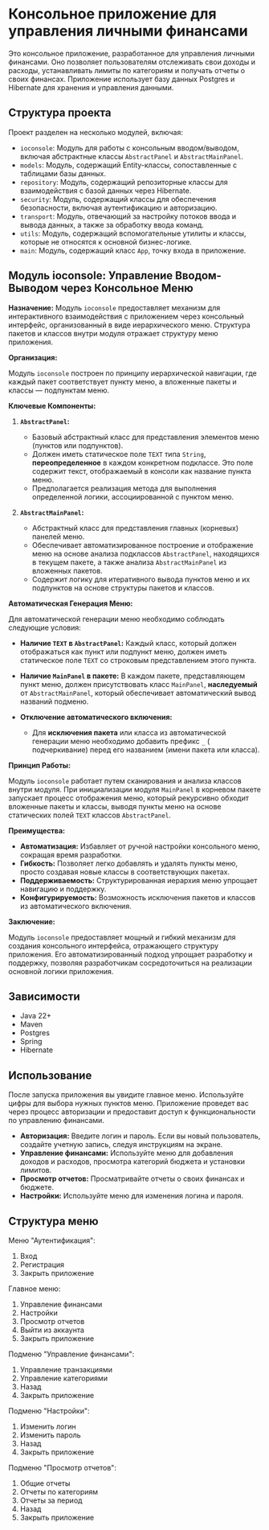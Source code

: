 # Консольное приложение для управления личными финансами

Это консольное приложение, разработанное для управления личными финансами. Оно позволяет пользователям отслеживать свои
доходы и расходы, устанавливать лимиты по категориям и получать отчеты о своих финансах. Приложение использует базу
данных Postgres и Hibernate для хранения и управления данными.

## Структура проекта

Проект разделен на несколько модулей, включая:

* `ioconsole`: Модуль для работы с консольным вводом/выводом, включая абстрактные классы `AbstractPanel` и
  `AbstractMainPanel`.
* `models`: Модуль, содержащий Entity-классы, сопоставленные с таблицами базы данных.
* `repository`: Модуль, содержащий репозиторные классы для взаимодействия с базой данных через Hibernate.
* `security`: Модуль, содержащий классы для обеспечения безопасности, включая аутентификацию и авторизацию.
* `transport`: Модуль, отвечающий за настройку потоков ввода и вывода данных, а также за обработку ввода команд.
* `utils`: Модуль, содержащий вспомогательные утилиты и классы, которые не относятся к основной бизнес-логике.
* `main`: Модуль, содержащий класс `App`, точку входа в приложение.

## Модуль ioconsole: Управление Вводом-Выводом через Консольное Меню

**Назначение:** Модуль `ioconsole` предоставляет механизм для интерактивного взаимодействия с приложением через
консольный интерфейс, организованный в виде иерархического меню. Структура пакетов и классов внутри модуля отражает
структуру меню приложения.

**Организация:**

Модуль `ioconsole` построен по принципу иерархической навигации, где каждый пакет соответствует пункту меню, а вложенные
пакеты и классы — подпунктам меню.

**Ключевые Компоненты:**

1. **`AbstractPanel`:**
    * Базовый абстрактный класс для представления элементов меню (пунктов или подпунктов).
    * Должен иметь статическое поле `TEXT` типа `String`, **переопределенное** в каждом конкретном подклассе. Это поле
      содержит текст, отображаемый в консоли как название пункта меню.
    * Предполагается реализация метода для выполнения определенной логики, ассоциированной с пунктом меню.

2. **`AbstractMainPanel`:**
    * Абстрактный класс для представления главных (корневых) панелей меню.
    * Обеспечивает автоматизированное построение и отображение меню на основе анализа подклассов `AbstractPanel`,
      находящихся в текущем пакете, а также анализа `AbstractMainPanel` из вложенных пакетов.
    * Содержит логику для итеративного вывода пунктов меню и их подпунктов на основе структуры пакетов и классов.

**Автоматическая Генерация Меню:**

Для автоматической генерации меню необходимо соблюдать следующие условия:

* **Наличие `TEXT` в `AbstractPanel`:** Каждый класс, который должен отображаться как пункт или подпункт меню, должен
  иметь статическое поле `TEXT` со строковым представлением этого пункта.

* **Наличие `MainPanel` в пакете:** В каждом пакете, представляющем пункт меню, должен присутствовать класс `MainPanel`,
  **наследуемый** от `AbstractMainPanel`, который обеспечивает автоматический вывод названий подменю.

* **Отключение автоматического включения:**
    * Для **исключения пакета** или класса из автоматической генерации меню необходимо добавить префикс `_` (
      подчеркивание) перед его названием (имени пакета или класса).

**Принцип Работы:**

Модуль `ioconsole` работает путем сканирования и анализа классов внутри модуля. При инициализации модуля `MainPanel` в
корневом пакете запускает процесс отображения меню, который рекурсивно обходит вложенные пакеты и классы, выводя пункты
меню на основе статических полей `TEXT` классов `AbstractPanel`.

**Преимущества:**

* **Автоматизация:** Избавляет от ручной настройки консольного меню, сокращая время разработки.
* **Гибкость:** Позволяет легко добавлять и удалять пункты меню, просто создавая новые классы в соответствующих пакетах.
* **Поддерживаемость:** Структурированная иерархия меню упрощает навигацию и поддержку.
* **Конфигурируемость:** Возможность исключения пакетов и классов из автоматического включения.

**Заключение:**

Модуль `ioconsole` предоставляет мощный и гибкий механизм для создания консольного интерфейса, отражающего структуру
приложения. Его автоматизированный подход упрощает разработку и поддержку, позволяя разработчикам сосредоточиться на
реализации основной логики приложения.

## Зависимости

* Java 22+
* Maven
* Postgres
* Spring
* Hibernate


## Использование

После запуска приложения вы увидите главное меню. Используйте цифры для выбора нужных пунктов меню. Приложение проведет
вас через процесс авторизации и предоставит доступ к функциональности по управлению финансами.

* **Авторизация:** Введите логин и пароль. Если вы новый пользователь, создайте учетную запись, следуя инструкциям на
  экране.
* **Управление финансами:** Используйте меню для добавления доходов и расходов, просмотра категорий бюджета и установки
  лимитов.
* **Просмотр отчетов:** Просматривайте отчеты о своих финансах и бюджете.
* **Настройки:** Используйте меню для изменения логина и пароля.

## Структура меню

Меню "Аутентификация":

1. Вход
2. Регистрация
3. Закрыть приложение

Главное меню:

1. Управление финансами
2. Настройки
3. Просмотр отчетов
4. Выйти из аккаунта
5. Закрыть приложение

Подменю "Управление финансами":

1. Управление транзакциями
2. Управление категориями
3. Назад
4. Закрыть приложение

Подменю "Настройки":

1. Изменить логин
2. Изменить пароль
3. Назад
4. Закрыть приложение

Подменю "Просмотр отчетов":

1. Общие отчеты
2. Отчеты по категориям
3. Отчеты за период
4. Назад
5. Закрыть приложение



